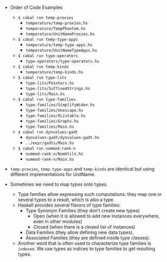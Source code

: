 - Order of Code Examples
  - `$ cabal run temp-proxies`
    - `temperature/temp-proxies.hs`
    - `temperature/TempPhantom.hs`
    - `temperature/UnitNameProxies.hs`
  - `$ cabal run temp-type-apps`
     - `temperature/temp-type-apps.hs`
     - `temperature/UnitNameTypeApps.hs`
  - `$ cabal run type-operators`
    - `type-operators/type-operators.hs`
  - `$ cabal run temp-kinds`
    - `temperature/temp-kinds.hs`
  - `$ cabal run type-lits`
    - `type-lits/Pointers.hs`
    - `type-lits/SuffixedStrings.hs`
    - `type-lits/Main.hs`
  - `$ cabal run type-families`
    - `type-families/SimplifyWiden.hs`
    - `type-families/Unescape.hs`
    - `type-families/XListable.hs`
    - `type-families/Graphs.hs`
    - `type-families/Main.hs`
  - `$ cabal run dynvalues-gadt`
    - `dynvalues-gadt/dynvalues-gadt.hs`
    - `../expr/gadts/Main.hs`
  - `$ cabal run nummod-rank-n`
    - `nummod-rank-n/NumUtils.hs`
    - `nummod-rank-n/Main.hs`
 
- `temp-proxies`, `temp-type-apps` and `temp-kinds` are identical but using different implementations for UnitName.

- Sometimes we need to map types onto types.
  - Type families allow expressing such computations: they map one or several types to a result, which is also a type.
  - Haskell provides several flavors of type families:
      - Type Synonym Families (they don't create new types)
          - Open (when it is allowed to add new instances everywhere, even in other modules)
          - Closed (when there is a closed list of instances)
      - Data Families (they allow defining new data types),
      - Associated Families (they are defined inside type classes).
  - Another word that is often used to characterize type families is `indexed`. We use types as indices to type families to get resulting types.
